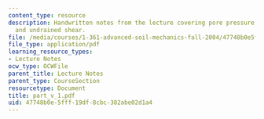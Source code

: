 ```yaml
---
content_type: resource
description: Handwritten notes from the lecture covering pore pressure parameters
  and undrained shear.
file: /media/courses/1-361-advanced-soil-mechanics-fall-2004/47748b0e5fff19df8cbc382abe02d1a4_part_v_1.pdf
file_type: application/pdf
learning_resource_types:
- Lecture Notes
ocw_type: OCWFile
parent_title: Lecture Notes
parent_type: CourseSection
resourcetype: Document
title: part_v_1.pdf
uid: 47748b0e-5fff-19df-8cbc-382abe02d1a4
---
```

